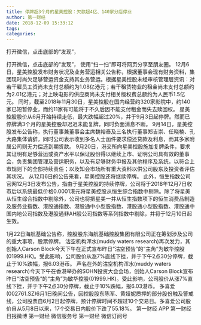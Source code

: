 ```yaml
---
title: 停牌超3个月的星美控股：欠款超4亿、140家分店停业
author: 第一财经
date: 2018-12-09 15:33:12
tags: 
categories: 
---
```

打开微信，点击底部的“发现”，
<!-- more -->
打开微信，点击底部的“发现”，
使用“扫一扫”即可将网页分享至朋友圈。
12月6日，星美控股发布财务状况及业务营运相关公告称，根据董事会现有财务资料，集团现时尚欠足够营运资金支持其业务营运。根据星美控股未经审核管理层资讯：对若干雇员工资尚未支付总额约为1.08亿港元；若干租赁物业的租金尚未支付总额约为2.01亿港元；对上映电影的供应商尚未支付相关版权费总额约为人民币1.5亿元。
同时，截至2018年11月30日，星美控股在国内经营约320家影院中，约140家已短暂停业，而约11家有可能将于不久后因不能支付租金而失去赎回权。
星美控股股价从6月开始持续走低，最大跌幅超过20%，并于9月3日起停牌。然而已停牌满3个月的星美控股却迟迟未能复牌，同时负面消息不断。
9月14日，星美控股发布公告称，执行董事兼董事会主席魏裕泰及三名执行董事郑吉崇、任晓楠、孔大路集体请辞，同时公司表示收到多名人士函件要求偿还贷款及利息，而其多家附属公司则无力偿还到期贷款。
9月20日，港交所向星美控股施加复牌条件，要求其证明有足够营运或资产水平以保证股份得以继续上市、证明公司具有效的董事会，负责集团管理及营运职务，以及有足够财务申报及其他程序及系统，以符合上市规则下的全部持续责任；以及知会市场所有重大资料以供公司股东及投资者评估其状况。
从12月6日的公告来看，星美控股还将继续停牌。
此外，恒生指数公司官网12月3日发布公告，指由于星美控股的持续停牌，公司将于2018年12月7日收市后以系统最低价格0.0001港元将星美控股从恒生综合指数中剔除。除了将星美从恒生综合指数中剔除外，公司也将把星美一并从恒生指数项下的恒生消费品制造及服务业指数、港股通指数、港股通中小型股指数、港股通小型股指数、港股通中国内地公司指数及港股通非AH股公司指数等系列指数中剔除，并将于12月10日起生效。
 
 
1月22日海航基础公告称，控股股东海航基础控股集团有限公司正在筹划涉及公司的重大事项，股票停牌。
沽空机构浑水(muddy waters research)再次发力，其创始人Carson Block今天下午在正式宣布昨日“沽空预告”的“主角”为敏华控股(01999.HK)。受此影响，公司股价从涨7%直线下挫，并于下午2点30分停牌，截止于10%跌幅，报6.03港币。
声名在外的沽空机构浑水(muddy waters research)今天下午在香港举办的SOHN投资大会会场，创始人Carson Block宣布昨日“沽空预告”的“主角”为敏华控股(01999.HK)。受此影响，公司股价从涨7%直线下挫，并于下午2点30分停牌，截止于10%跌幅，报6.03港币。
多喜爱(002761.SZ)6月1日晚间公告，因控股股东陈军、黄娅妮质押的部分股份触及警戒线，公司股票自6月2日起停牌，预计停牌时间不超过10个交易日。多喜爱公司股价自从5月8日以来，17个交易日内股价下跌了55.18%。
第一财经
APP
第一财经
日报微博
第一财经
微信服务号
第一财经
微信订阅号
